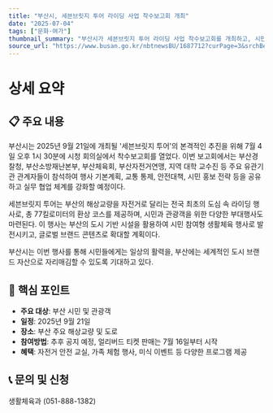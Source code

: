 ```yaml
---
title: "부산시, 세븐브릿지 투어 라이딩 사업 착수보고회 개최"
date: "2025-07-04"
tags: ["문화·여가"]
thumbnail_summary: "부산시가 세븐브릿지 투어 라이딩 사업 착수보고회를 개최하고, 시민 참여형 행사를 준비 중입니다."
source_url: "https://www.busan.go.kr/nbtnewsBU/1687712?curPage=3&srchBeginDt=&srchEndDt=&srchKey=&srchText="
---
```


# 상세 요약

## 📋 주요 내용
부산시는 2025년 9월 21일에 개최될 '세븐브릿지 투어'의 본격적인 추진을 위해 7월 4일 오후 1시 30분에 시청 회의실에서 착수보고회를 열었다. 이번 보고회에서는 부산경찰청, 부산소방재난본부, 부산체육회, 부산자전거연맹, 지역 대학 교수진 등 주요 유관기관 관계자들이 참석하여 행사 기본계획, 교통 통제, 안전대책, 시민 홍보 전략 등을 공유하고 실무 협업 체계를 강화할 예정이다.

세븐브릿지 투어는 부산의 해상교량을 자전거로 달리는 전국 최초의 도심 속 라이딩 행사로, 총 77킬로미터의 환상 코스를 제공하며, 시민과 관광객을 위한 다양한 부대행사도 마련된다. 이 행사는 부산의 도시 기반 시설을 활용하여 시민 참여형 생활체육 행사로 발전시키고, 글로벌 브랜드 콘텐츠로 확대할 계획이다.

부산시는 이번 행사를 통해 시민들에게는 일상의 활력을, 부산에는 세계적인 도시 브랜드 자산으로 자리매김할 수 있도록 기대하고 있다.

## 🎯 핵심 포인트
- **주요 대상**: 부산 시민 및 관광객
- **일정**: 2025년 9월 21일
- **장소**: 부산 주요 해상교량 및 도로
- **참여방법**: 추후 공지 예정, 얼리버드 티켓 판매는 7월 16일부터 시작
- **혜택**: 자전거 안전 교실, 가족 체험 행사, 미식 이벤트 등 다양한 프로그램 제공

## 📞 문의 및 신청
생활체육과 (051-888-1382)